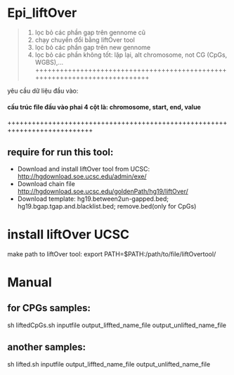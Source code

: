 # Epi_liftOver
> 1. lọc bỏ các phần gap trên gennome cũ
> 2. chạy chuyển đổi bằng liftOver tool
> 3. lọc bỏ các phần gap trên new gennome
> 4. lọc bỏ các phần không tốt: lặp lại, alt chromosome, not CG (CpGs, WGBS),...
+++++++++++++++++++++++++++++++++++++++++++++++++++++++++++++++++++++++++++

yêu cầu dữ liệu đầu vào:
#### cấu trúc file đầu vào phai 4 cột là: chromosome, start, end, value
+++++++++++++++++++++++++++++++++++++++++++++++++++++++++++++++++++++++++++

## require for run this tool:
* Download and install  liftOver tool from UCSC:  http://hgdownload.soe.ucsc.edu/admin/exe/
* Download chain file http://hgdownload.soe.ucsc.edu/goldenPath/hg19/liftOver/
* Download template:  hg19.between2un-gapped.bed; hg19.bgap.tgap.and.blacklist.bed; remove.bed(only for CpGs)
# install liftOver UCSC
make path to liftOver tool:
export PATH=$PATH:/path/to/file/liftOvertool/

# Manual
## for CPGs samples:
sh liftedCpGs.sh inputfile  output_liffted_name_file output_unlifted_name_file 
## another samples:
sh lifted.sh  inputfile  output_liffted_name_file output_unlifted_name_file
